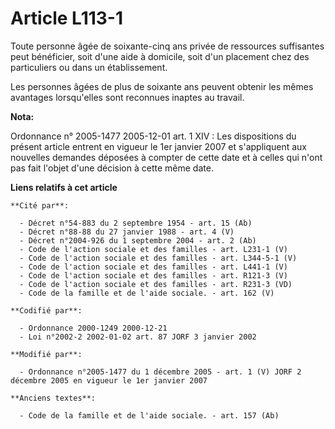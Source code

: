 # Article L113-1

Toute personne âgée de soixante-cinq ans privée de ressources suffisantes peut bénéficier, soit d'une aide à domicile, soit
d'un placement chez des particuliers ou dans un établissement.

Les personnes âgées de plus de soixante ans peuvent obtenir les mêmes avantages lorsqu'elles sont reconnues inaptes au
travail.

**Nota:**

Ordonnance n° 2005-1477 2005-12-01 art. 1 XIV : Les dispositions du présent article entrent en vigueur le 1er janvier 2007 et
s'appliquent aux nouvelles demandes déposées à compter de cette date et à celles qui n'ont pas fait l'objet d'une décision à
cette même date.

**Liens relatifs à cet article**

	**Cité par**:

	  - Décret n°54-883 du 2 septembre 1954 - art. 15 (Ab)
	  - Décret n°88-88 du 27 janvier 1988 - art. 4 (V)
	  - Décret n°2004-926 du 1 septembre 2004 - art. 2 (Ab)
	  - Code de l'action sociale et des familles - art. L231-1 (V)
	  - Code de l'action sociale et des familles - art. L344-5-1 (V)
	  - Code de l'action sociale et des familles - art. L441-1 (V)
	  - Code de l'action sociale et des familles - art. R121-3 (V)
	  - Code de l'action sociale et des familles - art. R231-3 (VD)
	  - Code de la famille et de l'aide sociale. - art. 162 (V)

	**Codifié par**:

	  - Ordonnance 2000-1249 2000-12-21
	  - Loi n°2002-2 2002-01-02 art. 87 JORF 3 janvier 2002

	**Modifié par**:

	  - Ordonnance n°2005-1477 du 1 décembre 2005 - art. 1 (V) JORF 2 décembre 2005 en vigueur le 1er janvier 2007

	**Anciens textes**:

	  - Code de la famille et de l'aide sociale. - art. 157 (Ab)
